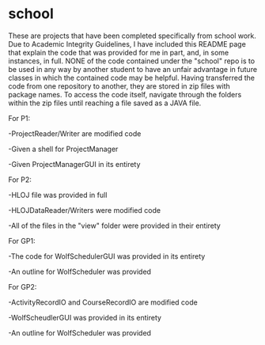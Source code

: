 # school
These are projects that have been completed specifically from school work. Due to Academic Integrity Guidelines, I have included this README page that explain the code that was provided for me in part, and, in some instances, in full. NONE of the code contained under the "school" repo is to be used in any way by another student to have an unfair advantage in future classes in which the contained code may be helpful. Having transferred the code from one repository to another, they are stored in zip files with package names. To access the code itself, navigate through the folders within the zip files until reaching a file saved as a JAVA file.

For P1: 
  
  -ProjectReader/Writer are modified code
  
  -Given a shell for ProjectManager
  
  -Given ProjectManagerGUI in its entirety
  
For P2:

  -HLOJ file was provided in full

  -HLOJDataReader/Writers were modified code

  -All of the files in the "view" folder were provided in their entirety
  
For GP1:

  -The code for WolfSchedulerGUI was provided in its entirety

  -An outline for WolfScheduler was provided
  
For GP2:

  -ActivityRecordIO and CourseRecordIO are modified code
  
  -WolfScheudlerGUI was provided in its entirety
  
  -An outline for WolfScheduler was provided
  

